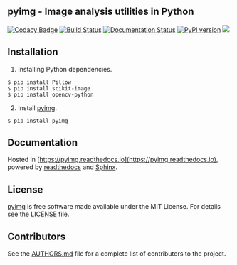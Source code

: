 ## **pyimg - Image analysis utilities in Python**
[![Codacy Badge](https://api.codacy.com/project/badge/Grade/54d6fc8763734b75882a333579ea1c55)](https://app.codacy.com/app/PingjunChen/pyimg?utm_source=github.com&utm_medium=referral&utm_content=PingjunChen/pyimg&utm_campaign=Badge_Grade_Dashboard)
[![Build Status](https://travis-ci.org/PingjunChen/pyimg.svg?branch=master)](https://travis-ci.org/PingjunChen/pyimg)
[![Documentation Status](https://readthedocs.org/projects/pyimg/badge/?version=latest)](https://pyimg.readthedocs.io/en/latest/?badge=latest)
[![PyPI version](https://badge.fury.io/py/pyimg.svg)](https://badge.fury.io/py/pyimg)
![](https://img.shields.io/github/stars/PingjunChen/pyimg.svg)


## Installation
1. Installing Python dependencies.
```
$ pip install Pillow
$ pip install scikit-image
$ pip install opencv-python
```
2. Install [pyimg](https://pypi.org/project/pyimg).
```
$ pip install pyimg
```

## Documentation
Hosted in [https://pyimg.readthedocs.io](https://pyimg.readthedocs.io), powered by [readthedocs](https://readthedocs.org) and [Sphinx](http://www.sphinx-doc.org).

## License
[pyimg](https://github.com/PingjunChen/pyimg) is free software made available under the MIT License. For details see the [LICENSE](LICENSE) file.

## Contributors
See the [AUTHORS.md](AUTHORS.md) file for a complete list of contributors to the project.
